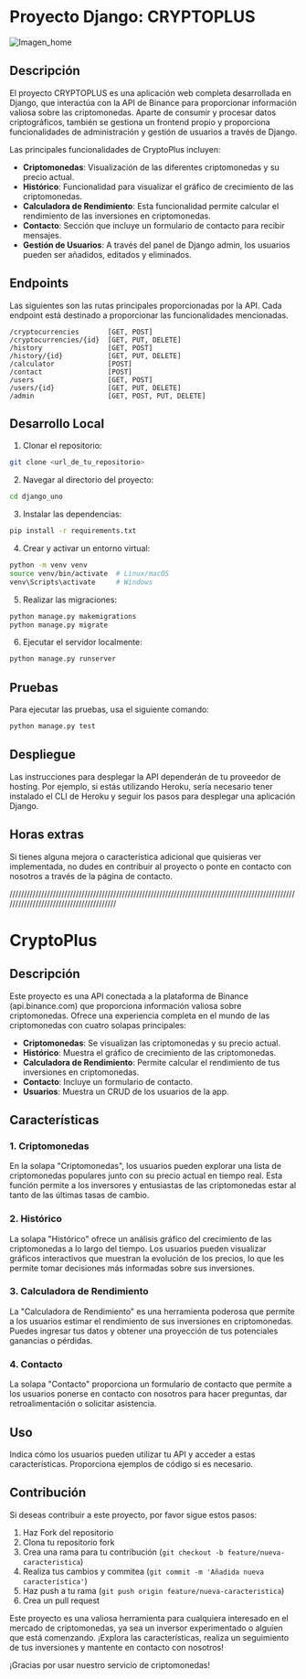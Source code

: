 # Proyecto Django: CRYPTOPLUS
  
  ![Imagen_home](../django_uno/static/images/1-home-b.png)

## Descripción

El proyecto CRYPTOPLUS es una aplicación web completa desarrollada en Django, que interactúa con la API de Binance para proporcionar información valiosa sobre las criptomonedas. Aparte de consumir y procesar datos criptográficos, también se gestiona un frontend propio y proporciona funcionalidades de administración y gestión de usuarios a través de Django.

Las principales funcionalidades de CryptoPlus incluyen:

- **Criptomonedas**: Visualización de las diferentes criptomonedas y su precio actual.
- **Histórico**: Funcionalidad para visualizar el gráfico de crecimiento de las criptomonedas.
- **Calculadora de Rendimiento**: Esta funcionalidad permite calcular el rendimiento de las inversiones en criptomonedas.
- **Contacto**: Sección que incluye un formulario de contacto para recibir mensajes.
- **Gestión de Usuarios**: A través del panel de Django admin, los usuarios pueden ser añadidos, editados y eliminados.


## Endpoints

Las siguientes son las rutas principales proporcionadas por la API. Cada endpoint está destinado a proporcionar las funcionalidades mencionadas.

```plaintext
/cryptocurrencies       [GET, POST]
/cryptocurrencies/{id}  [GET, PUT, DELETE]
/history                [GET, POST]
/history/{id}           [GET, PUT, DELETE]
/calculator             [POST]
/contact                [POST]
/users                  [GET, POST]
/users/{id}             [GET, PUT, DELETE]
/admin                  [GET, POST, PUT, DELETE]
```

## Desarrollo Local

1. Clonar el repositorio:

```bash
git clone <url_de_tu_repositorio>
```

2. Navegar al directorio del proyecto:

```bash
cd django_uno
```

3. Instalar las dependencias:

```bash
pip install -r requirements.txt
```

4. Crear y activar un entorno virtual:

```bash
python -m venv venv
source venv/bin/activate  # Linux/macOS
venv\Scripts\activate     # Windows
```

5. Realizar las migraciones:

```bash
python manage.py makemigrations
python manage.py migrate
```

6. Ejecutar el servidor localmente:

```bash
python manage.py runserver
```

## Pruebas

Para ejecutar las pruebas, usa el siguiente comando:

```bash
python manage.py test
```

## Despliegue

Las instrucciones para desplegar la API dependerán de tu proveedor de hosting. Por ejemplo, si estás utilizando Heroku, sería necesario tener instalado el CLI de Heroku y seguir los pasos para desplegar una aplicación Django.

## Horas extras

Si tienes alguna mejora o característica adicional que quisieras ver implementada, no dudes en contribuir al proyecto o ponte en contacto con nosotros a través de la página de contacto.


////////////////////////////////////////////////////////////////////////////////////////////////////////////////////////////////////////

# CryptoPlus

## Descripción

Este proyecto es una API conectada a la plataforma de Binance (api.binance.com) que proporciona información valiosa sobre criptomonedas. Ofrece una experiencia completa en el mundo de las criptomonedas con cuatro solapas principales:

- **Criptomonedas**: Se visualizan las criptomonedas y su precio actual.
- **Histórico**: Muestra el gráfico de crecimiento de las criptomonedas.
- **Calculadora de Rendimiento**: Permite calcular el rendimiento de tus inversiones en criptomonedas.
- **Contacto**: Incluye un formulario de contacto.
- **Usuarios**: Muestra un CRUD de los usuarios de la app.

## Características

### 1. Criptomonedas

En la solapa "Criptomonedas", los usuarios pueden explorar una lista de criptomonedas populares junto con su precio actual en tiempo real. Esta función permite a los inversores y entusiastas de las criptomonedas estar al tanto de las últimas tasas de cambio.

### 2. Histórico

La solapa "Histórico" ofrece un análisis gráfico del crecimiento de las criptomonedas a lo largo del tiempo. Los usuarios pueden visualizar gráficos interactivos que muestran la evolución de los precios, lo que les permite tomar decisiones más informadas sobre sus inversiones.

### 3. Calculadora de Rendimiento

La "Calculadora de Rendimiento" es una herramienta poderosa que permite a los usuarios estimar el rendimiento de sus inversiones en criptomonedas. Puedes ingresar tus datos y obtener una proyección de tus potenciales ganancias o pérdidas.

### 4. Contacto

La solapa "Contacto" proporciona un formulario de contacto que permite a los usuarios ponerse en contacto con nosotros para hacer preguntas, dar retroalimentación o solicitar asistencia.

## Uso

Indica cómo los usuarios pueden utilizar tu API y acceder a estas características. Proporciona ejemplos de código si es necesario.

## Contribución

Si deseas contribuir a este proyecto, por favor sigue estos pasos:

1. Haz Fork del repositorio
2. Clona tu repositorio fork
3. Crea una rama para tu contribución (`git checkout -b feature/nueva-caracteristica`)
4. Realiza tus cambios y commitea (`git commit -m 'Añadida nueva característica'`)
5. Haz push a tu rama (`git push origin feature/nueva-caracteristica`)
6. Crea un pull request


Este proyecto es una valiosa herramienta para cualquiera interesado en el mercado de criptomonedas, ya sea un inversor experimentado o alguien que está comenzando. ¡Explora las características, realiza un seguimiento de tus inversiones y mantente en contacto con nosotros!

¡Gracias por usar nuestro servicio de criptomonedas!
